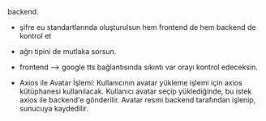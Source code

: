 backend.
- şifre eu standartlarında oluşturulsun hem frontend de hem backend de kontrol et

- ağrı tipini de mutlaka sorsun.

- frontend --> google tts bağlantısında sıkıntı var orayı kontrol edeceksin.

- Axios ile Avatar İşlemi:
Kullanıcının avatar yükleme işlemi için axios kütüphanesi kullanılacak. Kullanıcı avatar seçip yüklediğinde, bu istek axios ile backend'e gönderilir.
Avatar resmi backend tarafından işlenip, sunucuya kaydedilir.

